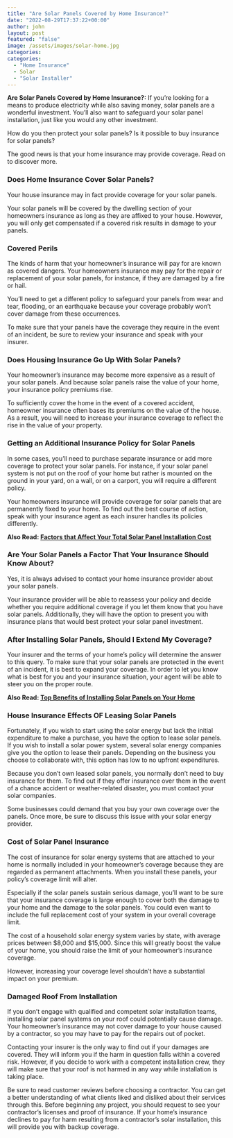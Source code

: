 ```yaml
---
title: "Are Solar Panels Covered by Home Insurance?"
date: "2022-08-29T17:37:22+00:00"
author: john
layout: post
featured: "false"
image: /assets/images/solar-home.jpg
categories:
categories:
  - "Home Insurance"
  - Solar
  - "Solar Installer"
---
```


**Are Solar Panels Covered by Home Insurance?:** If you’re looking for a means to produce electricity while also saving money, solar panels are a wonderful investment. You’ll also want to safeguard your solar panel installation, just like you would any other investment.

How do you then protect your solar panels? Is it possible to buy insurance for solar panels?

The good news is that your home insurance may provide coverage. Read on to discover more.

### **Does Home Insurance Cover Solar Panels?**

Your house insurance may in fact provide coverage for your solar panels.

Your solar panels will be covered by the dwelling section of your homeowners insurance as long as they are affixed to your house. However, you will only get compensated if a covered risk results in damage to your panels.

### **Covered Perils**

The kinds of harm that your homeowner’s insurance will pay for are known as covered dangers. Your homeowners insurance may pay for the repair or replacement of your solar panels, for instance, if they are damaged by a fire or hail.

You’ll need to get a different policy to safeguard your panels from wear and tear, flooding, or an earthquake because your coverage probably won’t cover damage from these occurrences.

To make sure that your panels have the coverage they require in the event of an incident, be sure to review your insurance and speak with your insurer.

### **Does Housing Insurance Go Up With Solar Panels?**

Your homeowner’s insurance may become more expensive as a result of your solar panels. And because solar panels raise the value of your home, your insurance policy premiums rise.

To sufficiently cover the home in the event of a covered accident, homeowner insurance often bases its premiums on the value of the house. As a result, you will need to increase your insurance coverage to reflect the rise in the value of your property.

### **Getting an Additional Insurance Policy for Solar Panels**

In some cases, you’ll need to purchase separate insurance or add more coverage to protect your solar panels. For instance, if your solar panel system is not put on the roof of your home but rather is mounted on the ground in your yard, on a wall, or on a carport, you will require a different policy.

Your homeowners insurance will provide coverage for solar panels that are permanently fixed to your home. To find out the best course of action, speak with your insurance agent as each insurer handles its policies differently.

**Also Read: [Factors that Affect Your Total Solar Panel Installation Cost](/factors-that-affect-your-total-solar-panel-installation-cost/)**

### **Are Your Solar Panels a Factor That Your Insurance Should Know About?**

Yes, it is always advised to contact your home insurance provider about your solar panels.

Your insurance provider will be able to reassess your policy and decide whether you require additional coverage if you let them know that you have solar panels. Additionally, they will have the option to present you with insurance plans that would best protect your solar panel investment.

### **After Installing Solar Panels, Should I Extend My Coverage?**

Your insurer and the terms of your home’s policy will determine the answer to this query. To make sure that your solar panels are protected in the event of an incident, it is best to expand your coverage. In order to let you know what is best for you and your insurance situation, your agent will be able to steer you on the proper route.

**Also Read: [Top Benefits of Installing Solar Panels on Your Home](/top-benefits-of-installing-solar-panels-on-your-home/)**

### **House Insurance Effects OF Leasing Solar Panels**

Fortunately, if you wish to start using the solar energy but lack the initial expenditure to make a purchase, you have the option to lease solar panels. If you wish to install a solar power system, several solar energy companies give you the option to lease their panels. Depending on the business you choose to collaborate with, this option has low to no upfront expenditures.

Because you don’t own leased solar panels, you normally don’t need to buy insurance for them. To find out if they offer insurance over them in the event of a chance accident or weather-related disaster, you must contact your solar companies.

Some businesses could demand that you buy your own coverage over the panels. Once more, be sure to discuss this issue with your solar energy provider.

### **Cost of Solar Panel Insurance**

The cost of insurance for solar energy systems that are attached to your home is normally included in your homeowner’s coverage because they are regarded as permanent attachments. When you install these panels, your policy’s coverage limit will alter.

Especially if the solar panels sustain serious damage, you’ll want to be sure that your insurance coverage is large enough to cover both the damage to your home and the damage to the solar panels. You could even want to include the full replacement cost of your system in your overall coverage limit.

The cost of a household solar energy system varies by state, with average prices between $8,000 and $15,000. Since this will greatly boost the value of your home, you should raise the limit of your homeowner’s insurance coverage.

However, increasing your coverage level shouldn’t have a substantial impact on your premium.

### **Damaged Roof From Installation**

If you don’t engage with qualified and competent solar installation teams, installing solar panel systems on your roof could potentially cause damage. Your homeowner’s insurance may not cover damage to your house caused by a contractor, so you may have to pay for the repairs out of pocket.

Contacting your insurer is the only way to find out if your damages are covered. They will inform you if the harm in question falls within a covered risk. However, if you decide to work with a competent installation crew, they will make sure that your roof is not harmed in any way while installation is taking place.

Be sure to read customer reviews before choosing a contractor. You can get a better understanding of what clients liked and disliked about their services through this. Before beginning any project, you should request to see your contractor’s licenses and proof of insurance. If your home’s insurance declines to pay for harm resulting from a contractor’s solar installation, this will provide you with backup coverage.
